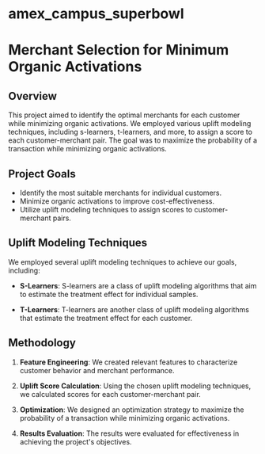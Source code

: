 # amex_campus_superbowl

# Merchant Selection for Minimum Organic Activations

## Overview

This project aimed to identify the optimal merchants for each customer while minimizing organic activations. We employed various uplift modeling techniques, including s-learners, t-learners, and more, to assign a score to each customer-merchant pair. The goal was to maximize the probability of a transaction while minimizing organic activations.

## Project Goals

- Identify the most suitable merchants for individual customers.
- Minimize organic activations to improve cost-effectiveness.
- Utilize uplift modeling techniques to assign scores to customer-merchant pairs.

## Uplift Modeling Techniques

We employed several uplift modeling techniques to achieve our goals, including:

- **S-Learners**: S-learners are a class of uplift modeling algorithms that aim to estimate the treatment effect for individual samples.

- **T-Learners**: T-learners are another class of uplift modeling algorithms that estimate the treatment effect for each customer.

## Methodology

1. **Feature Engineering**: We created relevant features to characterize customer behavior and merchant performance.

2. **Uplift Score Calculation**: Using the chosen uplift modeling techniques, we calculated scores for each customer-merchant pair.

3. **Optimization**: We designed an optimization strategy to maximize the probability of a transaction while minimizing organic activations.

4. **Results Evaluation**: The results were evaluated for effectiveness in achieving the project's objectives.
